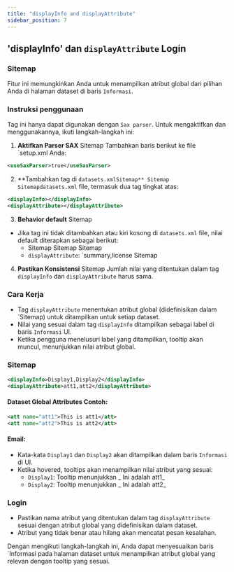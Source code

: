 ```yaml
---
title: "displayInfo and displayAttribute"
sidebar_position: 7
---
```

## 'displayInfo' dan `displayAttribute` Login

### Sitemap
Fitur ini memungkinkan Anda untuk menampilkan atribut global dari pilihan Anda di halaman dataset di baris `Informasi`.

### Instruksi penggunaan
Tag ini hanya dapat digunakan dengan `Sax parser`. Untuk mengaktifkan dan menggunakannya, ikuti langkah-langkah ini:

1.  **Aktifkan Parser SAX** Sitemap
Tambahkan baris berikut ke file `setup.xml Anda:
   ```xml
   <useSaxParser>true</useSaxParser>
   ```

2.  **Tambahkan tag di `datasets.xmlSitemap** Sitemap
Sitemapdatasets.xml` file, termasuk dua tag tingkat atas:
   ```xml
   <displayInfo></displayInfo>
   <displayAttribute></displayAttribute>
   ```

3.  **Behavior default** Sitemap
   - Jika tag ini tidak ditambahkan atau kiri kosong di `datasets.xml` file, nilai default diterapkan sebagai berikut:
     - Sitemap Sitemap Sitemap
     - `displayAttribute`: `summary,license Sitemap

4.  **Pastikan Konsistensi** Sitemap
Jumlah nilai yang ditentukan dalam tag `displayInfo` dan `displayAttribute` harus sama.

### Cara Kerja
- Tag `displayAttribute` menentukan atribut global (didefinisikan dalam `<addAttributes>Sitemap) untuk ditampilkan untuk setiap dataset.
- Nilai yang sesuai dalam tag `displayInfo` ditampilkan sebagai label di baris `Informasi` UI.
- Ketika pengguna menelusuri label yang ditampilkan, tooltip akan muncul, menunjukkan nilai atribut global.

### Sitemap
```xml
<displayInfo>Display1,Display2</displayInfo>
<displayAttribute>att1,att2</displayAttribute>
```

#### Dataset Global Attributes Contoh:
```xml
<att name="att1">This is att1</att>
<att name="att2">This is att2</att>
```

#### Email:
- Kata-kata `Display1` dan `Display2` akan ditampilkan dalam baris `Informasi` di UI.
- Ketika hovered, tooltips akan menampilkan nilai atribut yang sesuai:
  - `Display1`: Tooltip menunjukkan _ Ini adalah att1_
  - `Display2`: Tooltip menunjukkan _ Ini adalah att2_

### Login
- Pastikan nama atribut yang ditentukan dalam tag `displayAttribute` sesuai dengan atribut global yang didefinisikan dalam dataset.
- Atribut yang tidak benar atau hilang akan mencatat pesan kesalahan.

Dengan mengikuti langkah-langkah ini, Anda dapat menyesuaikan baris `Informasi pada halaman dataset untuk menampilkan atribut global yang relevan dengan tooltip yang sesuai.
